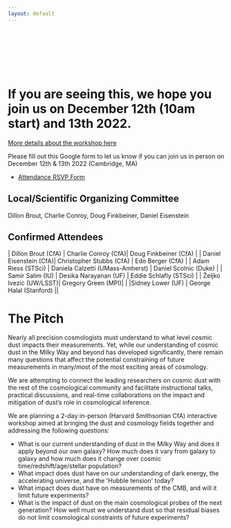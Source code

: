 ```yaml
---
layout: default
---
```


# <span style="color:white">Workshop on The Impact of Dust on Cosmological Inference</span>

# If you are seeing this, we hope you join us on December 12th (10am start) and 13th 2022.

[More details about the workshop here](https://djbrout.github.io/Dust_In_Cosmology_CfA_2022/#the-pitch) 

Please fill out this Google form to let us know if you can join us in person on December 12th & 13th 2022 (Cambridge, MA)
* [Attendance RSVP Form](https://docs.google.com/forms/d/e/1FAIpQLSfpDN5LbUeNXzUcLl0ici5jvV37BOPDfxlz3f6H9GUrbqtsTg/viewform?usp=sf_link)


## Local/Scientific Organizing Committee

Dillon Brout, Charlie Conroy, Doug Finkbeiner, Daniel Eisenstein

## Confirmed Attendees

| Dillon Brout (CfA)  | Charlie Conroy (CfA)| Doug Finkbeiner (CfA) |
| Daniel Eisenstein (CfA)| Christopher Stubbs (CfA)  | Edo Berger (CfA) |
| Adam Riess (STSci) | Daniela Calzetti (UMass-Amherst)  | Daniel Scolnic  (Duke)  |
| Samir Salim (IU) | Desika Narayanan (UF) | Eddie Schlafly (STSci) |
| Željko Ivezic (UW/LSST)| Gregory Green (MPI)| |
|Sidney Lower (UF) | George Halal (Stanford)  ||



# <a name="pitch"></a>The Pitch
Nearly all precision cosmologists must understand to what level cosmic dust impacts their measurements. Yet, while our understanding of cosmic dust in the Milky Way and beyond has developed significantly, there remain many questions that affect the potential constraining of future measurements in many/most of the most exciting areas of cosmology. 

We are attempting to connect the leading researchers on cosmic dust with the rest of the cosmological community and facilitate instructional talks, practical discussions, and real-time collaborations on the impact and mitigation of dust’s role in cosmological inference.

We are planning a 2-day in-person (Harvard Smithsonian CfA) interactive workshop aimed at bringing the dust and cosmology fields together and addressing the following questions:
* What is our current understanding of dust in the Milky Way and does it apply beyond our own galaxy? How much does it vary from galaxy to galaxy and how much does it change over cosmic time/redshift/age/stellar population?
* What impact does dust have on our understanding of dark energy, the accelerating universe, and the 'Hubble tension' today? 
* What impact does dust have on measurements of the CMB, and will it limit future experiments? 
* What is the impact of dust on the main cosmological probes of the next generation? How well must we understand dust so that residual biases do not limit cosmological constraints of future experiments?


